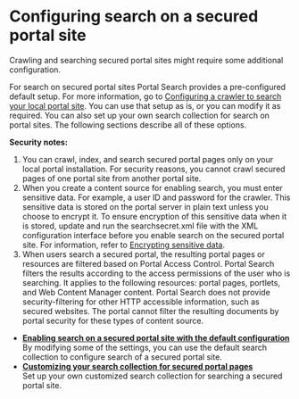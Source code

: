# Configuring search on a secured portal site

Crawling and searching secured portal sites might require some additional configuration.

For search on secured portal sites Portal Search provides a pre-configured default setup. For more information, go to [Configuring a crawler to search your local portal site](srccrwlindxsite.md). You can use that setup as is, or you can modify it as required. You can also set up your own search collection for search on portal sites. The following sections describe all of these options.

**Security notes:**

1.  You can crawl, index, and search secured portal pages only on your local portal installation. For security reasons, you cannot crawl secured pages of one portal site from another portal site.
2.  When you create a content source for enabling search, you must enter sensitive data. For example, a user ID and password for the crawler. This sensitive data is stored on the portal server in plain text unless you choose to encrypt it. To ensure encryption of this sensitive data when it is stored, update and run the searchsecret.xml file with the XML configuration interface before you enable search on the secured portal site. For information, refer to [Encrypting sensitive data](srtencrpsnstdt.md).
3.  When users search a secured portal, the resulting portal pages or resources are filtered based on Portal Access Control. Portal Search filters the results according to the access permissions of the user who is searching. It applies to the following resources: portal pages, portlets, and Web Content Manager content. Portal Search does not provide security-filtering for other HTTP accessible information, such as secured websites. The portal cannot filter the resulting documents by portal security for these types of content source.

-   **[Enabling search on a secured portal site with the default configuration](../admin-system/srtsrchsecursite.md)**  
By modifying some of the settings, you can use the default search collection to configure search of a secured portal site.
-   **[Customizing your search collection for secured portal pages](../admin-system/srtconfgownsrchsec.md)**  
Set up your own customized search collection for searching a secured portal site.


